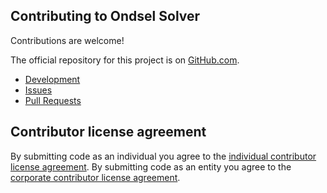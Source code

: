 ## Contributing to Ondsel Solver

Contributions are welcome!

The official repository for this project is on [GitHub.com](https://github.com/Ondsel-Development/OndselSolver).

* [Development](docs/development/README.md)
* [Issues](https://github.com/Ondsel-Development/OndselSolver/issues)
* [Pull Requests](https://github.com/Ondsel-Development/OndselSolver/pulls)

## Contributor license agreement

By submitting code as an individual you agree to the
[individual contributor license agreement](individual_contributor_license_agreement.md).
By submitting code as an entity you agree to the
[corporate contributor license agreement](corporate_contributor_license_agreement.md).
